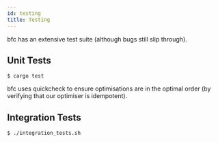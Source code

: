 ```yaml
---
id: testing
title: Testing
---
```


bfc has an extensive test suite (although bugs still slip through).

## Unit Tests

```
$ cargo test
```

bfc uses quickcheck to ensure optimisations are in the optimal order
(by verifying that our optimiser is idempotent).

## Integration Tests

```
$ ./integration_tests.sh
```
